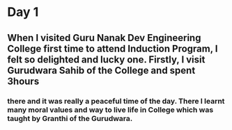 # Day 1
## When I visited **Guru Nanak Dev Engineering College** first time to attend **Induction Program**, I felt so delighted and lucky one. Firstly, I visit **Gurudwara Sahib** of the College and spent 3hours
### there and it was really a peaceful time of the day. There I learnt many moral values and way to live life in College which was taught by **Granthi** of the Gurudwara.
